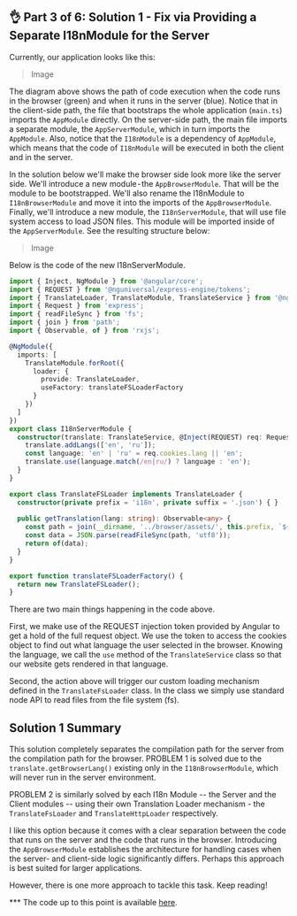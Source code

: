 ## 👌 Part 3 of 6: Solution 1 - Fix via Providing a Separate I18nModule for the Server

Currently, our application looks like this:

> Image

The diagram above shows the path of code execution when the code runs in the browser (green) and when it runs in the server (blue). Notice that in the client-side path, the file that bootstraps the whole application (`main.ts`) imports the `AppModule` directly. On the server-side path, the main file imports a separate module, the `AppServerModule`, which in turn imports the `AppModule`. Also, notice that the `I18nModule` is a dependency of `AppModule`, which means that the code of `I18nModule` will be executed in both the client and in the server.

In the solution below we'll make the browser side look more like the server side. We'll introduce a new module - the `AppBrowserModule`. That will be the module to be bootstrapped. We'll also rename the I18nModule to `I18nBrowserModule` and move it into the imports of the `AppBrowserModule`. Finally, we'll introduce a new module, the `I18nServerModule`, that will use file system access to load JSON files. This module will be imported inside of the `AppServerModule`. See the resulting structure below:

> Image

Below is the code of the new I18nServerModule.

```ts
import { Inject, NgModule } from '@angular/core';
import { REQUEST } from '@nguniversal/express-engine/tokens';
import { TranslateLoader, TranslateModule, TranslateService } from '@ngx-translate/core';
import { Request } from 'express';
import { readFileSync } from 'fs';
import { join } from 'path';
import { Observable, of } from 'rxjs';

@NgModule({
  imports: [
    TranslateModule.forRoot({
      loader: {
        provide: TranslateLoader,
        useFactory: translateFSLoaderFactory
      }
    })
  ]
})
export class I18nServerModule {
  constructor(translate: TranslateService, @Inject(REQUEST) req: Request) {
    translate.addLangs(['en', 'ru']);
    const language: 'en' | 'ru' = req.cookies.lang || 'en';
    translate.use(language.match(/en|ru/) ? language : 'en');
  }
}
```

```ts
export class TranslateFSLoader implements TranslateLoader {
  constructor(private prefix = 'i18n', private suffix = '.json') { }
  
  public getTranslation(lang: string): Observable<any> {
    const path = join(__dirname, '../browser/assets/', this.prefix, `${lang}${this.suffix}`);
    const data = JSON.parse(readFileSync(path, 'utf8'));
    return of(data);
  }
}

export function translateFSLoaderFactory() {
  return new TranslateFSLoader();
}
```

There are two main things happening in the code above.

First, we make use of the REQUEST injection token provided by Angular to get a hold of the full request object. We use the token to access the cookies object to find out what language the user selected in the browser. Knowing the language, we call the `use` method of the `TranslateService` class so that our website gets rendered in that language.

Second, the action above will trigger our custom loading mechanism defined in the `TranslateFsLoader` class. In the class we simply use standard node API to read files from the file system (fs).

## Solution 1 Summary

This solution completely separates the compilation path for the server from the compilation path for the browser. PROBLEM 1 is solved due to the `translate.getBrowserLang()` existing only in the `I18nBrowserModule`, which will never run in the server environment.

PROBLEM 2 is similarly solved by each I18n Module -- the Server and the Client modules -- using their own Translation Loader mechanism - the `TranslateFsLoader` and `TranslateHttpLoader` respectively.

I like this option because it comes with a clear separation between the code that runs on the server and the code that runs in the browser. Introducing the `AppBrowserModule` establishes the architecture for handling cases when the server- and client-side logic significantly differs. Perhaps this approach is best suited for larger applications.

However, there is one more approach to tackle this task. Keep reading!

*** The code up to this point is available [here](https://github.com/DmitryEfimenko/ssr-with-i18n/tree/step-4).
